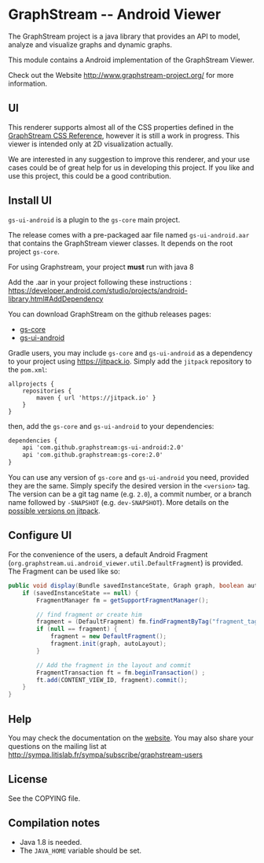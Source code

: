 # GraphStream -- Android Viewer

The GraphStream project is a java library that provides an API to model, analyze and visualize graphs and dynamic graphs.

This module contains a Android implementation of the GraphStream Viewer.

Check out the Website <http://www.graphstream-project.org/> for more information.

## UI

This renderer supports almost all of the CSS properties defined in the [GraphStream CSS Reference](http://graphstream-project.org/doc/Tutorials/GraphStream-CSS-Reference_1.0/), however it is still a work in progress. This viewer is intended only at 2D visualization actually.

We are interested in any suggestion to improve this renderer, and your use cases could be of great help for us in developing this project. If you like and use this project, this could be a good contribution.

## Install UI

`gs-ui-android` is a plugin to the `gs-core` main project.

The release comes with a pre-packaged aar file named `gs-ui-android.aar` that contains the GraphStream viewer classes. It depends on the root project `gs-core`.

 For using Graphstream, your project <b>must</b> run with java 8

 Add the .aar in your project following these instructions : https://developer.android.com/studio/projects/android-library.html#AddDependency

 You can download GraphStream on the github releases pages:

- [gs-core](https://github.com/graphstream/gs-core/releases)
- [gs-ui-android](https://github.com/graphstream/gs-ui-android/releases)


Gradle users, you may include `gs-core` and `gs-ui-android` as a dependency to your project using <https://jitpack.io>.
Simply add the `jitpack` repository to the `pom.xml`:

```
allprojects {
    repositories {
        maven { url 'https://jitpack.io' }
    }
}
```

then, add the `gs-core` and `gs-ui-android` to your dependencies:

```xml
dependencies {
    api 'com.github.graphstream:gs-ui-android:2.0'
    api 'com.github.graphstream:gs-core:2.0'
}
```

You can use any version of `gs-core` and `gs-ui-android` you need, provided they are the same. Simply specify the desired version in the `<version>` tag. The version can be a git tag name (e.g. `2.0`), a commit number, or a branch name followed by `-SNAPSHOT` (e.g. `dev-SNAPSHOT`). More details on the [possible versions on jitpack](https://jitpack.io/#graphstream/gs-core).

## Configure UI

For the convenience of the users, a default Android Fragment (`org.graphstream.ui.android_viewer.util.DefaultFragment`) is provided. The Fragment can be used like so:

```java
public void display(Bundle savedInstanceState, Graph graph, boolean autoLayout) {
    if (savedInstanceState == null) {
        FragmentManager fm = getSupportFragmentManager();

        // find fragment or create him
        fragment = (DefaultFragment) fm.findFragmentByTag("fragment_tag");
        if (null == fragment) {
            fragment = new DefaultFragment();
            fragment.init(graph, autoLayout);
        }

        // Add the fragment in the layout and commit
        FragmentTransaction ft = fm.beginTransaction() ;
        ft.add(CONTENT_VIEW_ID, fragment).commit();
    }
}
```

## Help

You may check the documentation on the [website](http://graphstream-project.org). You may also share your questions on the mailing list at http://sympa.litislab.fr/sympa/subscribe/graphstream-users

## License

See the COPYING file.

## Compilation notes

- Java 1.8 is needed.
- The `JAVA_HOME` variable should be set.
